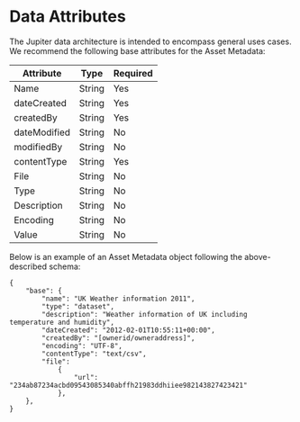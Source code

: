 # Data Attributes
The Jupiter data architecture is intended to encompass general uses cases. We recommend the following base attributes for the Asset Metadata:


|Attribute |Type |Required |
| --------- |---------|--------|
|Name|	String|	Yes|
|dateCreated|	String|	Yes|
|createdBy|	String|	Yes|
|dateModified|	String|	No|
|modifiedBy|	String|	No|
|contentType|	String|	Yes|
|File|	String|	No|
|Type|	String|	No|
|Description|	String|	No|
|Encoding|	String|	No|
|Value|	String|	No|

Below is an example of an Asset Metadata object following the above-described schema:

```
{
    "base": {
        "name": "UK Weather information 2011",
        "type": "dataset",
        "description": "Weather information of UK including temperature and humidity",
        "dateCreated": "2012-02-01T10:55:11+00:00",
        "createdBy": "[ownerid/owneraddress]",
        "encoding": "UTF-8",
        "contentType": "text/csv",
        "file":
            {
                "url": "234ab87234acbd09543085340abffh21983ddhiiee982143827423421"
            }, 
    }, 
}
```
